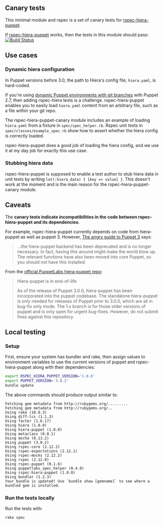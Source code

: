 ## Canary tests

This minimal module and rspec is a set of canary tests for 
[rspec-hiera-puppet](https://github.com/amfranz/rspec-hiera-puppet).

If [rspec-hiera-puppet](https://github.com/amfranz/rspec-hiera-puppet)
works, then the tests in this module should pass: [![Build Status](https://travis-ci.org/jumanjiman/rspec-hiera-puppet-canary.png?branch=master)](https://travis-ci.org/jumanjiman/rspec-hiera-puppet-canary)


## Use cases

### Dynamic hiera configuration

In Puppet versions before 3.0, the path to Hiera's config file, `hiera.yaml`,
is hard-coded.

If you're using [dynamic Puppet environments with git branches](https://puppetlabs.com/blog/git-workflow-and-puppet-environments)
with Puppet 2.7, then adding rspec-hiera tests is a challenge.
rspec-hiera-puppet enables you to easily load `hiera.yaml` content
from an arbitrary file, such as a file within your git repo.

The rspec-hiera-puppet-canary module includes an
example of loading `hiera.yaml` from a fixture
in `spec/spec_helper.rb`. Rspec unit tests in
`spec/classes/example_spec.rb` show how to assert whether the
hiera config is correctly loaded.

rspec-hiera-puppet does a good job of loading the hiera config,
and we use it at my day job for exactly this use case.

### Stubbing hiera data

rspec-hiera-puppet is supposed to enable a test author to stub
hiera data in unit tests by writing `let(:hiera_data) { {key => value} }`.
This doesn't work at the moment and is the main reason for
the rspec-hiera-puppet-canary module.

## Caveats

The **canary tests indicate incompatibilities in the code
between rspec-hiera-puppet and its dependencies**.

For example, rspec-hiera-puppet currently depends on code from
hiera-puppet as well as puppet 3. However,
[The angry guide to Puppet 3](http://somethingsinistral.net/blog/the-angry-guide-to-puppet-3/#hiera-api-changes)
says:

> ...the hiera-puppet backend has been deprecated and is no longer
> necessary. In fact, having this around might make the world
> blow up. The relevant functions have also been moved into core
> Puppet, so you should not have this installed.

From the [official PuppetLabs hiera-puppet repo](https://github.com/puppetlabs/hiera-puppet):

> Hiera-puppet is in end-of-life
>
> As of the release of Puppet 3.0.0, hiera-puppet has been
> incorporated into the puppet codebase. The standalone
> hiera-puppet is only needed for releases of Puppet prior to
> 3.0.0, which are all in bug-fix only mode. The 1.x branch is
> for those older versions of puppet and is only open for urgent
> bug-fixes. However, do not submit fixes against this repository.

## Local testing

### Setup

First, ensure your system has bundler and rake, then
assign values to environment variables to use the current
versions of puppet and rspec-hiera-puppet along with their
dependencies:

```bash
export RSPEC_HIERA_PUPPET_VERSION='1.0.0'
export PUPPET_VERSION='3.0.2'
bundle update
```

The above commands should produce output similar to:

```
Fetching gem metadata from http://rubygems.org/.........
Fetching gem metadata from http://rubygems.org/..
Using rake (10.0.3) 
Using diff-lcs (1.1.3) 
Using facter (1.6.17) 
Using hiera (1.0.0) 
Using hiera-puppet (1.0.0) 
Using metaclass (0.0.1) 
Using mocha (0.13.2) 
Using puppet (3.0.2) 
Using rspec-core (2.12.2) 
Using rspec-expectations (2.12.1) 
Using rspec-mocks (2.12.2) 
Using rspec (2.12.0) 
Using rspec-puppet (0.1.6) 
Using puppetlabs_spec_helper (0.4.0) 
Using rspec-hiera-puppet (1.0.0) 
Using bundler (1.2.3) 
Your bundle is updated! Use `bundle show [gemname]` to see where a bundled gem is installed.
```

### Run the tests locally

Run the tests with:

    rake spec

